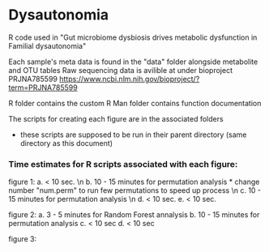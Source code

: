 # Dysautonomia
R code used in "Gut microbiome dysbiosis drives metabolic dysfunction in Familial dysautonomia"

Each sample's meta data is found in the "data" folder alongside metabolite and OTU tables
Raw sequencing data is avilible at under bioproject PRJNA785599 https://www.ncbi.nlm.nih.gov/bioproject/?term=PRJNA785599

R folder contains the custom R
Man folder contains function documentation 

The scripts for creating each figure are in the associated folders
 - these scripts are supposed to be run in their parent directory (same directory as this document)


### Time estimates for R scripts associated with each figure:

 figure 1:
  a. < 10 sec. \n
  b. 10 - 15 minutes for permutation analysis * change number "num.perm" to run few permutations to speed up process \n
  c. 10 - 15 minutes for permutation analysis \n
  d. < 10 sec.
  e. < 10 sec.
  
 figure 2: 
  a. 3 - 5 minutes for Random Forest annalysis 
  b. 10 - 15 minutes for permutation analysis
  c. < 10 sec
  d. < 10 sec
  
 figure 3: 
 
